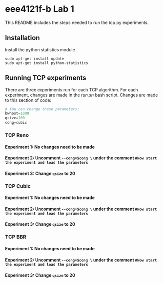 # eee4121f-b Lab 1

This README includes the steps needed to run the tcp.py experiments.

## Installation

Install the python statistics module
```
sudo apt-get install update
sudo apt-get install python-statistics
```

## Running TCP experiments
There are three experiments run for each TCP algorithm. For each experiment, changes are made in the *run.sh* bash script. Changes are made to this section of code:
```python
# You can change these parameters:
bwhost=1000
qsize=100
cong=cubic
```
### TCP Reno
#### Experiment 1: No changes need to be made
#### Experiment 2: Uncomment `--cong=$cong \` under the comment `#Now start the experiment and load the parameters`
#### Experiment 3: Change `qsize` to 20

### TCP Cubic
#### Experiment 1: No changes need to be made
#### Experiment 2: Uncomment `--cong=$cong \` under the comment `#Now start the experiment and load the parameters`
#### Experiment 3: Change `qsize` to 20

### TCP BBR
#### Experiment 1: No changes need to be made
#### Experiment 2: Uncomment `--cong=$cong \` under the comment `#Now start the experiment and load the parameters`
#### Experiment 3: Change `qsize` to 20
